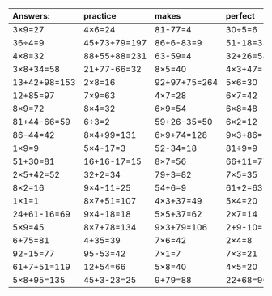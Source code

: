 | Answers: | practice | makes | perfect | ! |
| :--- | :--- | :--- | :--- | :--- |
| 3×9=27 | 4×6=24 | 81-77=4 | 30÷5=6 | 7×2=14 | 
| 36÷4=9 | 45+73+79=197 | 86+6-83=9 | 51-18=33 | 46+23=69 | 
| 4×8=32 | 88+55+88=231 | 63-59=4 | 32+26=58 | 9×7=63 | 
| 3×8+34=58 | 21+77-66=32 | 8×5=40 | 4×3+47=59 | 2×3=6 | 
| 13+42+98=153 | 2×8=16 | 92+97+75=264 | 5×6=30 | 77-64=13 | 
| 12+85=97 | 7×9=63 | 4×7=28 | 6×7=42 | 62-31=31 | 
| 8×9=72 | 8×4=32 | 6×9=54 | 6×8=48 | 28-26=2 | 
| 81+44-66=59 | 6÷3=2 | 59+26-35=50 | 6×2=12 | 2×5=10 | 
| 86-44=42 | 8×4+99=131 | 6×9+74=128 | 9×3+86=113 | 40÷8=5 | 
| 1×9=9 | 5×4-17=3 | 52-34=18 | 81÷9=9 | 6×6=36 | 
| 51+30=81 | 16+16-17=15 | 8×7=56 | 66+11=77 | 3×2=6 | 
| 2×5+42=52 | 32+2=34 | 79+3=82 | 7×5=35 | 73-20=53 | 
| 8×2=16 | 9×4-11=25 | 54÷6=9 | 61+2=63 | 5×7=35 | 
| 1×1=1 | 8×7+51=107 | 4×3+37=49 | 5×4=20 | 6×5=30 | 
| 24+61-16=69 | 9×4-18=18 | 5×5+37=62 | 2×7=14 | 6×1=6 | 
| 5×9=45 | 8×7+78=134 | 9×3+79=106 | 2+9-10=1 | 2×4+52=60 | 
| 6+75=81 | 4+35=39 | 7×6=42 | 2×4=8 | 4+12-14=2 | 
| 92-15=77 | 95-53=42 | 7×1=7 | 7×3=21 | 26-16=10 | 
| 61+7+51=119 | 12+54=66 | 5×8=40 | 4×5=20 | 74-17=57 | 
| 5×8+95=135 | 45+3-23=25 | 9+79=88 | 22+68=90 | 78-25=53 | 
